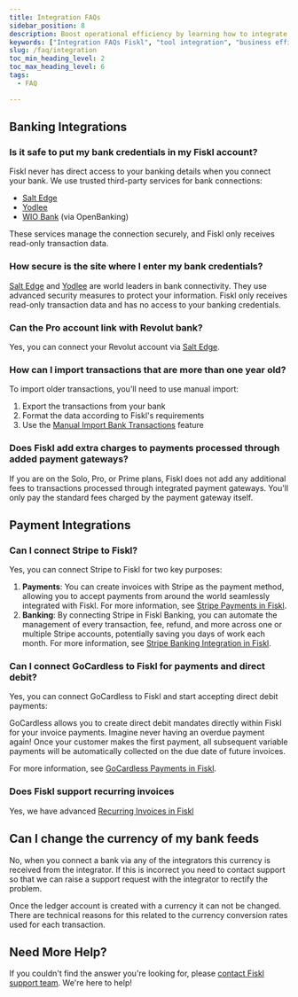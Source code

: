 ```yaml
---
title: Integration FAQs
sidebar_position: 8
description: Boost operational efficiency by learning how to integrate Fiskl with other tools and services. Streamline your business processes.
keywords: ["Integration FAQs Fiskl", "tool integration", "business efficiency", "software integration"]
slug: /faq/integration
toc_min_heading_level: 2
toc_max_heading_level: 6
tags:
  - FAQ

---
```


## Banking Integrations

### Is it safe to put my bank credentials in my Fiskl account?

Fiskl never has direct access to your banking details when you connect your bank. We use trusted third-party services for bank connections:

- [Salt Edge](../Integrations/Bank-Connections/connect-saltedge.md)
- [Yodlee](../Integrations/Bank-Connections/connect-yodlee.md)
- [WIO Bank](../Integrations/Bank-Connections/connect-wio.md) (via OpenBanking)

These services manage the connection securely, and Fiskl only receives read-only transaction data.

### How secure is the site where I enter my bank credentials?

[Salt Edge](/docs/integrations/banking/connecting-saltedge) and [Yodlee](/docs/integrations/banking/connecting-yodlee) are world leaders in bank connectivity. They use advanced security measures to protect your information. Fiskl only receives read-only transaction data and has no access to your banking credentials.

### Can the Pro account link with Revolut bank?

Yes, you can connect your Revolut account via [Salt Edge](/docs/integrations/banking/connecting-saltedge).

### How can I import transactions that are more than one year old?

To import older transactions, you'll need to use manual import:

1. Export the transactions from your bank
2. Format the data according to Fiskl's requirements
3. Use the [Manual Import Bank Transactions](/docs/tutorials/banking/how-to-import-bank-transactions) feature

### Does Fiskl add extra charges to payments processed through added payment gateways?

If you are on the Solo, Pro, or Prime plans, Fiskl does not add any additional fees to transactions processed through integrated payment gateways. You'll only pay the standard fees charged by the payment gateway itself.

## Payment Integrations

### Can I connect Stripe to Fiskl?

Yes, you can connect Stripe to Fiskl for two key purposes:

1. **Payments**: You can create invoices with Stripe as the payment method, allowing you to accept payments from around the world seamlessly integrated with Fiskl. For more information, see [Stripe Payments in Fiskl](../Integrations/Payment-Gateways/stripe-integration.md).
2. **Banking**: By connecting Stripe in Fiskl Banking, you can automate the management of every transaction, fee, refund, and more across one or multiple Stripe accounts, potentially saving you days of work each month. For more information, see [Stripe Banking Integration in Fiskl](../Integrations/Bank-Connections/connect-stripe.md).

### Can I connect GoCardless to Fiskl for payments and direct debit?

Yes, you can connect GoCardless to Fiskl and start accepting direct debit payments:

GoCardless allows you to create direct debit mandates directly within Fiskl for your invoice payments. Imagine never having an overdue payment again! Once your customer makes the first payment, all subsequent variable payments will be automatically collected on the due date of future invoices.

For more information, see [GoCardless Payments in Fiskl](../Integrations/Payment-Gateways/gocardless-integration.md).

### Does Fiskl support recurring invoices

Yes, we have advanced [Recurring Invoices in Fiskl](../Core-Features/Invoicing/Recurring%20Invoices/creating-recurring-invoices.md)

## Can I change the currency of my bank feeds

No, when you connect a bank via any of the integrators this currency is received from the integrator. If this is incorrect you need to contact support so that we can raise a support request with the integrator to rectify the problem.

Once the ledger account is created with a currency it can not be changed. There are technical reasons for this related to the currency conversion rates used for each transaction. 

## Need More Help?

If you couldn't find the answer you're looking for, please [contact Fiskl support team](mailto:support@fiskl.com). We're here to help!
